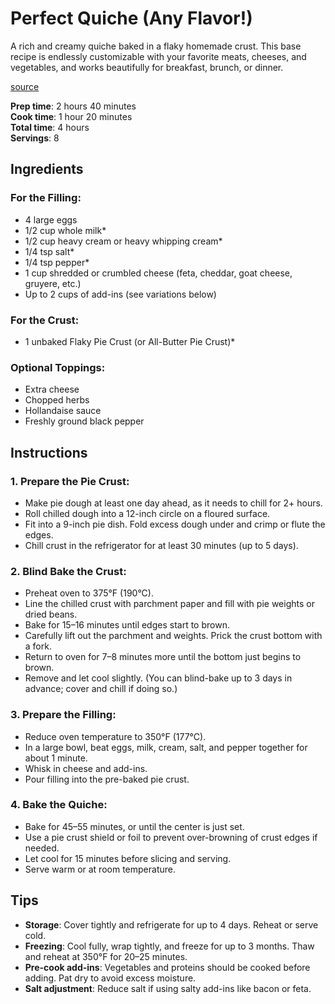 # Perfect Quiche (Any Flavor!)

A rich and creamy quiche baked in a flaky homemade crust. This base recipe is endlessly customizable with your favorite meats, cheeses, and vegetables, and works beautifully for breakfast, brunch, or dinner.

[source]()

**Prep time**: 2 hours 40 minutes  
**Cook time**: 1 hour 20 minutes  
**Total time**: 4 hours  
**Servings**: 8

## Ingredients

### For the Filling:
- 4 large eggs
- 1/2 cup whole milk*
- 1/2 cup heavy cream or heavy whipping cream*
- 1/4 tsp salt*
- 1/4 tsp pepper*
- 1 cup shredded or crumbled cheese (feta, cheddar, goat cheese, gruyere, etc.)
- Up to 2 cups of add-ins (see variations below)

### For the Crust:
- 1 unbaked Flaky Pie Crust (or All-Butter Pie Crust)*

### Optional Toppings:
- Extra cheese
- Chopped herbs
- Hollandaise sauce
- Freshly ground black pepper

## Instructions

### 1. Prepare the Pie Crust:
- Make pie dough at least one day ahead, as it needs to chill for 2+ hours.
- Roll chilled dough into a 12-inch circle on a floured surface.
- Fit into a 9-inch pie dish. Fold excess dough under and crimp or flute the edges.
- Chill crust in the refrigerator for at least 30 minutes (up to 5 days).

### 2. Blind Bake the Crust:
- Preheat oven to 375°F (190°C).
- Line the chilled crust with parchment paper and fill with pie weights or dried beans.
- Bake for 15–16 minutes until edges start to brown.
- Carefully lift out the parchment and weights. Prick the crust bottom with a fork.
- Return to oven for 7–8 minutes more until the bottom just begins to brown.
- Remove and let cool slightly. (You can blind-bake up to 3 days in advance; cover and chill if doing so.)

### 3. Prepare the Filling:
- Reduce oven temperature to 350°F (177°C).
- In a large bowl, beat eggs, milk, cream, salt, and pepper together for about 1 minute.
- Whisk in cheese and add-ins.
- Pour filling into the pre-baked pie crust.

### 4. Bake the Quiche:
- Bake for 45–55 minutes, or until the center is just set.
- Use a pie crust shield or foil to prevent over-browning of crust edges if needed.
- Let cool for 15 minutes before slicing and serving.
- Serve warm or at room temperature.

## Tips

- **Storage**: Cover tightly and refrigerate for up to 4 days. Reheat or serve cold.
- **Freezing**: Cool fully, wrap tightly, and freeze for up to 3 months. Thaw and reheat at 350°F for 20–25 minutes.
- **Pre-cook add-ins**: Vegetables and proteins should be cooked before adding. Pat dry to avoid excess moisture.
- **Salt adjustment**: Reduce salt if using salty add-ins like bacon or feta.
